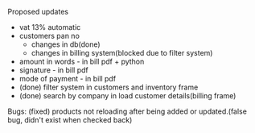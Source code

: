 Proposed updates
- vat 13% automatic
- customers pan no
    - changes in db(done)
    - changes in billing system(blocked due to filter system)
- amount in words - in bill pdf + python
- signature - in bill pdf
- mode of payment - in bill pdf
- (done) filter system in customers and inventory frame
- (done) search by company in load customer details(billing frame)

Bugs:
(fixed) products not reloading after being added or updated.(false bug, didn't exist when checked back)